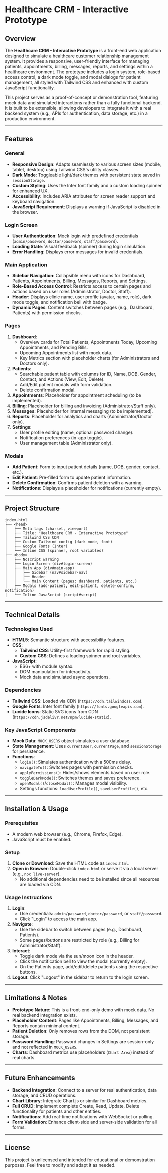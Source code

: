 # Healthcare CRM - Interactive Prototype

## Overview

The **Healthcare CRM - Interactive Prototype** is a front-end web application designed to simulate a healthcare customer relationship management system. It provides a responsive, user-friendly interface for managing patients, appointments, billing, messages, reports, and settings within a healthcare environment. The prototype includes a login system, role-based access control, a dark mode toggle, and modal dialogs for patient management, all styled with Tailwind CSS and enhanced with custom JavaScript functionality.

This project serves as a proof-of-concept or demonstration tool, featuring mock data and simulated interactions rather than a fully functional backend. It is built to be extensible, allowing developers to integrate it with a real backend system (e.g., APIs for authentication, data storage, etc.) in a production environment.

---

## Features

### General
- **Responsive Design**: Adapts seamlessly to various screen sizes (mobile, tablet, desktop) using Tailwind CSS's utility classes.
- **Dark Mode**: Toggleable light/dark themes with persistent state saved in `sessionStorage`.
- **Custom Styling**: Uses the Inter font family and a custom loading spinner for enhanced UX.
- **Accessibility**: Includes ARIA attributes for screen reader support and keyboard navigation.
- **JavaScript Requirement**: Displays a warning if JavaScript is disabled in the browser.

### Login Screen
- **User Authentication**: Mock login with predefined credentials (`admin/password`, `doctor/password`, `staff/password`).
- **Loading State**: Visual feedback (spinner) during login simulation.
- **Error Handling**: Displays error messages for invalid credentials.

### Main Application
- **Sidebar Navigation**: Collapsible menu with icons for Dashboard, Patients, Appointments, Billing, Messages, Reports, and Settings.
- **Role-Based Access Control**: Restricts access to certain pages and actions based on user roles (Administrator, Doctor, Staff).
- **Header**: Displays clinic name, user profile (avatar, name, role), dark mode toggle, and notification bell with badge.
- **Dynamic Pages**: Content switches between pages (e.g., Dashboard, Patients) with permission checks.

### Pages
1. **Dashboard**:
   - Overview cards for Total Patients, Appointments Today, Upcoming Appointments, and Pending Bills.
   - Upcoming Appointments list with mock data.
   - Key Metrics section with placeholder charts (for Administrators and Doctors only).
2. **Patients**:
   - Searchable patient table with columns for ID, Name, DOB, Gender, Contact, and Actions (View, Edit, Delete).
   - Add/Edit patient modals with form validation.
   - Delete confirmation modal.
3. **Appointments**: Placeholder for appointment scheduling (to be implemented).
4. **Billing**: Placeholder for billing and invoicing (Administrator/Staff only).
5. **Messages**: Placeholder for internal messaging (to be implemented).
6. **Reports**: Placeholder for analytics and charts (Administrator/Doctor only).
7. **Settings**:
   - User profile editing (name, optional password change).
   - Notification preferences (in-app toggle).
   - User management table (Administrator only).

### Modals
- **Add Patient**: Form to input patient details (name, DOB, gender, contact, etc.).
- **Edit Patient**: Pre-filled form to update patient information.
- **Delete Confirmation**: Confirms patient deletion with a warning.
- **Notifications**: Displays a placeholder for notifications (currently empty).

---

## Project Structure

```
index.html
├── <head>
│   ├── Meta tags (charset, viewport)
│   ├── Title: "Healthcare CRM - Interactive Prototype"
│   ├── Tailwind CSS CDN
│   ├── Custom Tailwind config (dark mode, font)
│   ├── Google Fonts (Inter)
│   └── Inline CSS (spinner, root variables)
├── <body>
│   ├── Noscript warning
│   ├── Login Screen (div#login-screen)
│   ├── Main App (div#main-app)
│   │   ├── Sidebar (nav#sidebar-nav)
│   │   ├── Header
│   │   └── Main Content (pages: dashboard, patients, etc.)
│   ├── Modals (add-patient, edit-patient, delete-confirm, notification)
│   └── Inline JavaScript (script#script)
```

---

## Technical Details

### Technologies Used
- **HTML5**: Semantic structure with accessibility features.
- **CSS**:
  - **Tailwind CSS**: Utility-first framework for rapid styling.
  - **Custom CSS**: Defines a loading spinner and root variables.
- **JavaScript**:
  - ES6+ with module syntax.
  - DOM manipulation for interactivity.
  - Mock data and simulated async operations.

### Dependencies
- **Tailwind CSS**: Loaded via CDN (`https://cdn.tailwindcss.com`).
- **Google Fonts**: Inter font family (`https://fonts.googleapis.com`).
- **Lucide Icons**: Static SVG icons from CDN (`https://cdn.jsdelivr.net/npm/lucide-static`).

### Key JavaScript Components
- **Mock Data**: `MOCK_USERS` object simulates a user database.
- **State Management**: Uses `currentUser`, `currentPage`, and `sessionStorage` for persistence.
- **Functions**:
  - `login()`: Simulates authentication with a 500ms delay.
  - `navigateTo()`: Switches pages with permission checks.
  - `applyPermissions()`: Hides/shows elements based on user role.
  - `toggleDarkMode()`: Switches themes and saves preference.
  - `openModal()`/`closeModal()`: Manages modal visibility.
  - Settings functions: `loadUserProfile()`, `saveUserProfile()`, etc.

---

## Installation & Usage

### Prerequisites
- A modern web browser (e.g., Chrome, Firefox, Edge).
- JavaScript must be enabled.

### Setup
1. **Clone or Download**: Save the HTML code as `index.html`.
2. **Open in Browser**: Double-click `index.html` or serve it via a local server (e.g., `npx live-server`).
   - No additional dependencies need to be installed since all resources are loaded via CDN.

### Usage Instructions
1. **Login**:
   - Use credentials: `admin/password`, `doctor/password`, or `staff/password`.
   - Click "Login" to access the main app.
2. **Navigate**:
   - Use the sidebar to switch between pages (e.g., Dashboard, Patients).
   - Some pages/buttons are restricted by role (e.g., Billing for Administrator/Staff).
3. **Interact**:
   - Toggle dark mode via the sun/moon icon in the header.
   - Click the notification bell to view the modal (currently empty).
   - On the Patients page, add/edit/delete patients using the respective buttons.
4. **Logout**: Click "Logout" in the sidebar to return to the login screen.

---

## Limitations & Notes
- **Prototype Nature**: This is a front-end-only demo with mock data. No real backend integration exists.
- **Placeholder Content**: Pages like Appointments, Billing, Messages, and Reports contain minimal content.
- **Patient Deletion**: Only removes rows from the DOM, not persistent storage.
- **Password Handling**: Password changes in Settings are session-only and not reflected in `MOCK_USERS`.
- **Charts**: Dashboard metrics use placeholders (`Chart Area`) instead of real charts.

---

## Future Enhancements
- **Backend Integration**: Connect to a server for real authentication, data storage, and CRUD operations.
- **Chart Library**: Integrate Chart.js or similar for Dashboard metrics.
- **Full CRUD**: Implement complete Create, Read, Update, Delete functionality for patients and other entities.
- **Notifications**: Add real-time notifications with WebSocket or polling.
- **Form Validation**: Enhance client-side and server-side validation for all forms.

---

## License
This project is unlicensed and intended for educational or demonstration purposes. Feel free to modify and adapt it as needed.
